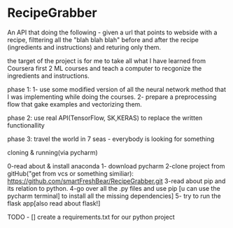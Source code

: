 # RecipeGrabber
An API that doing the following - given a url that points to webside with a recipe, filttering all the "blah blah blah"  before and after the recipe (ingredients and instructions) and returing only them.

the target of the project is for me to take all what I have learned from Coursera first 2 ML courses and teach a computer to recgonize the ingredients and instructions.

phase 1: 
1- use some modified version of all the neural network method that I was implementing while doing the courses.
2- prepare a preprocessing flow that gake examples and vectorizing them.

phase 2: 
use real API(TensorFlow, SK,KERAS) to replace the written functionallity

phase 3: travel the world in 7 seas - everybody is looking for something


cloning & running(via pycharm)

0-read about & install anaconda 
1- download pycharm
2-clone project from gitHub("get from vcs or something similiar):
https://github.com/smartFreshBear/RecipeGrabber.git
3-read about pip and its relation to python.
4-go over all the .py files and use pip [u can use the pycharm terminal] to install all the missing dependencies]
5- try to run the flask app[also read about flask!]


TODO - 
[] create a requirements.txt for our python project
